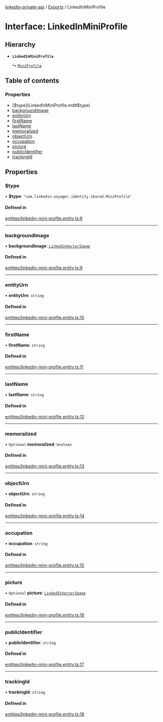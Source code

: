 [linkedin-private-api](../README.md) / [Exports](../modules.md) / LinkedInMiniProfile

# Interface: LinkedInMiniProfile

## Hierarchy

- **`LinkedInMiniProfile`**

  ↳ [`MiniProfile`](MiniProfile.md)

## Table of contents

### Properties

- [$type](LinkedInMiniProfile.md#$type)
- [backgroundImage](LinkedInMiniProfile.md#backgroundimage)
- [entityUrn](LinkedInMiniProfile.md#entityurn)
- [firstName](LinkedInMiniProfile.md#firstname)
- [lastName](LinkedInMiniProfile.md#lastname)
- [memorailzed](LinkedInMiniProfile.md#memorailzed)
- [objectUrn](LinkedInMiniProfile.md#objecturn)
- [occupation](LinkedInMiniProfile.md#occupation)
- [picture](LinkedInMiniProfile.md#picture)
- [publicIdentifier](LinkedInMiniProfile.md#publicidentifier)
- [trackingId](LinkedInMiniProfile.md#trackingid)

## Properties

### $type

• **$type**: ``"com.linkedin.voyager.identity.shared.MiniProfile"``

#### Defined in

[entities/linkedin-mini-profile.entity.ts:8](https://github.com/SkyberSolutions/linkedin-private-api/blob/2fe9e6a/src/entities/linkedin-mini-profile.entity.ts#L8)

___

### backgroundImage

• **backgroundImage**: [`LinkedInVectorImage`](LinkedInVectorImage.md)

#### Defined in

[entities/linkedin-mini-profile.entity.ts:9](https://github.com/SkyberSolutions/linkedin-private-api/blob/2fe9e6a/src/entities/linkedin-mini-profile.entity.ts#L9)

___

### entityUrn

• **entityUrn**: `string`

#### Defined in

[entities/linkedin-mini-profile.entity.ts:10](https://github.com/SkyberSolutions/linkedin-private-api/blob/2fe9e6a/src/entities/linkedin-mini-profile.entity.ts#L10)

___

### firstName

• **firstName**: `string`

#### Defined in

[entities/linkedin-mini-profile.entity.ts:11](https://github.com/SkyberSolutions/linkedin-private-api/blob/2fe9e6a/src/entities/linkedin-mini-profile.entity.ts#L11)

___

### lastName

• **lastName**: `string`

#### Defined in

[entities/linkedin-mini-profile.entity.ts:12](https://github.com/SkyberSolutions/linkedin-private-api/blob/2fe9e6a/src/entities/linkedin-mini-profile.entity.ts#L12)

___

### memorailzed

• `Optional` **memorailzed**: `boolean`

#### Defined in

[entities/linkedin-mini-profile.entity.ts:13](https://github.com/SkyberSolutions/linkedin-private-api/blob/2fe9e6a/src/entities/linkedin-mini-profile.entity.ts#L13)

___

### objectUrn

• **objectUrn**: `string`

#### Defined in

[entities/linkedin-mini-profile.entity.ts:14](https://github.com/SkyberSolutions/linkedin-private-api/blob/2fe9e6a/src/entities/linkedin-mini-profile.entity.ts#L14)

___

### occupation

• **occupation**: `string`

#### Defined in

[entities/linkedin-mini-profile.entity.ts:15](https://github.com/SkyberSolutions/linkedin-private-api/blob/2fe9e6a/src/entities/linkedin-mini-profile.entity.ts#L15)

___

### picture

• `Optional` **picture**: [`LinkedInVectorImage`](LinkedInVectorImage.md)

#### Defined in

[entities/linkedin-mini-profile.entity.ts:16](https://github.com/SkyberSolutions/linkedin-private-api/blob/2fe9e6a/src/entities/linkedin-mini-profile.entity.ts#L16)

___

### publicIdentifier

• **publicIdentifier**: `string`

#### Defined in

[entities/linkedin-mini-profile.entity.ts:17](https://github.com/SkyberSolutions/linkedin-private-api/blob/2fe9e6a/src/entities/linkedin-mini-profile.entity.ts#L17)

___

### trackingId

• **trackingId**: `string`

#### Defined in

[entities/linkedin-mini-profile.entity.ts:18](https://github.com/SkyberSolutions/linkedin-private-api/blob/2fe9e6a/src/entities/linkedin-mini-profile.entity.ts#L18)
